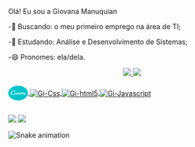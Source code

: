 Olá! Eu sou a Giovana Manuquian

-🔎 Buscando: o meu primeiro emprego na área de TI;


-📕 Estudando: Análise e Desenvolvimento de Sistemas;


-😄 Pronomes: ela/dela.

<div align="center">
  <a href="https://github.com/Giovana-Manuquian">
  <img height="180em" src="https://github-readme-stats.vercel.app/api?username=Giovana-Manuquian&show_icons=false&theme=dracula&include_all_commits=true&count_private=true"/>
  <img height="180em" src="https://github-readme-stats.vercel.app/api/top-langs/?username=Giovana-Manuquian&layout=compact&langs_count=7&theme=dracula"/>
 </div>
  <div style="display: inline_block"><br>
  <img align="center" alt="Gi-Canva" height="30" width="40" src="https://raw.githubusercontent.com/devicons/devicon/master/icons/canva/canva-original.svg" />
  <img align="center" alt="Gi-Css" height="30" width="40" src="https://cdn.jsdelivr.net/gh/devicons/devicon/icons/css3/css3-original.svg" />
  <img align="center" alt="Gi-html5" height="30" width="40" src="https://cdn.jsdelivr.net/gh/devicons/devicon/icons/html5/html5-original.svg" />
  <img align="center" alt="Gi-Javascript" height="30" width="40" src="https://cdn.jsdelivr.net/gh/devicons/devicon/icons/javascript/javascript-original.svg" />
  </div>
  
  ##
  
  <div> 
  <a href = "mailto:gmanuquian@gmail.com"><img src=https://img.shields.io/badge/Gmail-D14836?style=for-the-badge&logo=gmail&logoColor=white target="_blank"></a>
  <a href="https://www.linkedin.com/in/giovana-manuquian-a4829a188/" target="_blank"><img src="https://img.shields.io/badge/-LinkedIn-%230077B5?style=for-the-badge&logo=linkedin&logoColor=white" target="_blank"></a> 
  
  
  ![Snake animation](https://github.com/Giovana-Manuquian/Giovana-Manuquian/blob/output/github-contribution-grid-snake.svg)
 
  </div>

